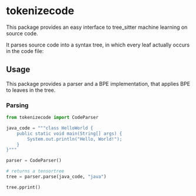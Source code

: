 # tokenizecode

This package provides an easy interface to tree_sitter machine learning on source code.

It parses source code into a syntax tree, in which every leaf actually occurs in the code file:

## Usage

This package provides a parser and a BPE implementation, that applies BPE to leaves
in the tree.

### Parsing

```python
from tokenizecode import CodeParser

java_code = """class HelloWorld {
    public static void main(String[] args) {
        System.out.println("Hello, World!"); 
    }
}"""

parser = CodeParser()

# returns a tensortree
tree = parser.parse(java_code, "java")

tree.pprint()
```
